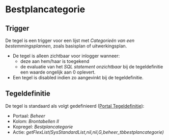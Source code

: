 # Bestplancategorie

## Trigger

De tegel is een trigger voor een lijst met *Categorieën van een bestemmingsplannen*, zoals basisplan of uitwerkingsplan.

- De tegel is alleen zichtbaar voor inlogger wanneer:
  - deze aan hem/haar is toegekend
  - de evaluatie van het *SQL statement onzichtbaar* bij de tegeldefinitie een waarde ongelijk aan 0 oplevert.
- Een tegel is disabled indien zo aangevinkt bij de tegeldefinitie.

## Tegeldefinitie

De tegel is standaard als volgt gedefinieerd ([Portal Tegeldefinitie](../../../../instellen_inrichten/portaldefinitie/portal_tegel.md)):

- Portaal: *Beheer*
- Kolom: *Brontabellen II*
- Kopregel: *Bestplancategorie*
- Actie: *getFlexList(SysStandardList,nil,nil,G,beheer_tbbestplancategorie)*
